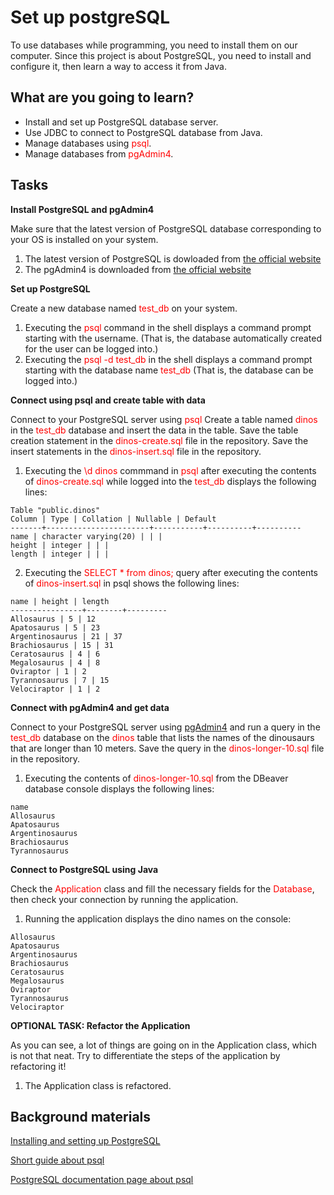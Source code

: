 # Set up postgreSQL
To use databases while programming, you need to install them on our computer. Since this project is about PostgreSQL, you need to install and configure it, then learn a way to access it from Java.

## What are you going to learn?
* Install and set up PostgreSQL database server. 
* Use JDBC to connect to PostgreSQL database from Java. 
* Manage databases using <span style="color: red;">psql</span>. 
* Manage databases from <span style="color: red;">pgAdmin4</span>.

## Tasks

**Install PostgreSQL and pgAdmin4**

Make sure that the latest version of PostgreSQL database corresponding to your OS is installed on your system.
1. The latest version of PostgreSQL is dowloaded from [the official website](https://www.postgresql.org/download/)
2. The pgAdmin4 is downloaded from [the official website](https://www.pgadmin.org/download/)

**Set up PostgreSQL**

Create a new database named <span style="color: red;">test_db</span> on your system.
1. Executing the <span style="color: red;">psql</span> command in the shell displays a command prompt starting with the username. (That is, the database automatically created for the user can be logged into.)
2. Executing the <span style="color: red;">psql -d test_db</span> in the shell displays a command prompt starting with the database name <span style="color: red;">test_db</span> (That is, the database can be logged into.)

**Connect using psql and create table with data**

Connect to your PostgreSQL server using <span style="color: red;">psql</span> Create a table named <span style="color: red;">dinos</span> in the <span style="color: red;">test_db</span> database and insert the data in the table. Save the table creation statement in the <span style="color: red;">dinos-create.sql</span> file in the repository. Save the insert statements in the <span style="color: red;">dinos-insert.sql</span> file in the repository.
1. Executing the <span style="color: red;">\d dinos</span> commmand in <span style="color: red;">psql</span> after executing the contents of <span style="color: red;">dinos-create.sql</span> while logged into the <span style="color: red;">test_db</span> displays the following lines:
```angular2html
Table "public.dinos"
Column | Type | Collation | Nullable | Default
-------+-----------------------+-----------+----------+----------
name | character varying(20) | | |
height | integer | | |
length | integer | | |
```
2. Executing the <span style="color: red;">SELECT * from dinos;</span> query after executing the contents of <span style="color: red;">dinos-insert.sql</span> in psql shows the following lines:
```angular2html
name | height | length
----------------+--------+---------
Allosaurus | 5 | 12
Apatosaurus | 5 | 23
Argentinosaurus | 21 | 37
Brachiosaurus | 15 | 31
Ceratosaurus | 4 | 6
Megalosaurus | 4 | 8
Oviraptor | 1 | 2
Tyrannosaurus | 7 | 15
Velociraptor | 1 | 2
```
**Connect with pgAdmin4 and get data**

Connect to your PostgreSQL server using [pgAdmin4](https://www.pgadmin.org/download/) and run a query in the <span style="color: red;">test_db</span> database on the <span style="color: red;">dinos</span> table that lists the names of the dinousaurs that are longer than 10 meters. Save the query in the <span style="color: red;">dinos-longer-10.sql</span> file in the repository.
1. Executing the contents of <span style="color: red;">dinos-longer-10.sql</span> from the DBeaver database console displays the following lines:
```angular2html
name
Allosaurus
Apatosaurus
Argentinosaurus
Brachiosaurus
Tyrannosaurus
```

**Connect to PostgreSQL using Java**

Check the <span style="color: red;">Application</span> class and fill the necessary fields for the <span style="color: red;">Database</span>, then check your connection by running the application.
1. Running the application displays the dino names on the console:
```
Allosaurus
Apatosaurus
Argentinosaurus
Brachiosaurus
Ceratosaurus
Megalosaurus
Oviraptor
Tyrannosaurus
Velociraptor
```
**OPTIONAL TASK: Refactor the Application**

As you can see, a lot of things are going on in the Application class, which is not that neat. Try to differentiate the steps of the application by refactoring it!
1. The Application class is refactored.

## Background materials

[Installing and setting up PostgreSQL](https://www.postgresqltutorial.com/postgresql-getting-started/install-postgresql/)

[Short guide about psql](https://www.postgresguide.com/utilities/psql/)

[PostgreSQL documentation page about psql](https://www.postgresql.org/docs/current/app-psql.html)